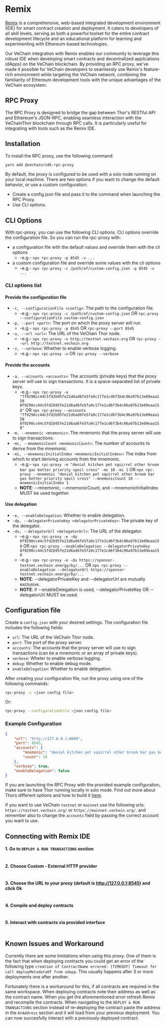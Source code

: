 # Remix

[Remix](https://remix-project.org/) is a comprehensive, web-based integrated development environment (IDE) for smart contract creation and deployment. It caters to developers of all skill levels, serving as both a powerful toolset for the entire contract development lifecycle and an educational platform for learning and experimenting with Ethereum-based technologies.

Our VeChain integration with Remix enables our community to leverage this robust IDE when developing smart contracts and decentralized applications (dApps) on the VeChain blockchain. By providing an RPC proxy, we've made it possible for VeChain developers to seamlessly use Remix's feature-rich environment while targeting the VeChain network, combining the familiarity of Ethereum development tools with the unique advantages of the VeChain ecosystem.

## RPC Proxy

The RPC Proxy is designed to bridge the gap between Thor's RESTful API and Ethereum's JSON-RPC, enabling seamless interaction with the VeChainThor blockchain through RPC calls. It is particularly useful for integrating with tools such as the Remix IDE.

## Installation

To install the RPC proxy, use the following command:

```bash
yarn add @vechain/sdk-rpc-proxy
```

By default, the proxy is configured to be used with a solo node running on your local machine. There are two options if you want to change the default behavior, or use a custom configuration:

* Create a config.json file and pass it to the command when launching the RPC Proxy.
* Use CLI options.

## CLI Options

With rpc-proxy, you can use the following CLI options. CLI options override the configuration file. So you can run the rpc-proxy with:

* a configuration file with the default values and override them with the cli options
  * -e.g.- `npx rpc-proxy -p 8545 -v ...`
* a custom configuration file and override some values with the cli options
  * -e.g.- `npx rpc-proxy -c /path/of/custom-config.json -p 8545 -v ...`

### CLI options list

#### Provide the configuration file

* `-c, --configurationFile <config>`: The path to the configuration file.
  * -e.g.- `npx rpc-proxy -c /path/of/custom-config.json` OR `rpc-proxy --configurationFile custom-config.json`
* `-p, --port <port>`: The port on which the proxy server will run.
  * -e.g.- `npx rpc-proxy -p 8545` OR `rpc-proxy --port 8545`
* `-u, --url <url>`: The URL of the VeChain Thor node.
  * -e.g.- `npx rpc-proxy -u http://testnet.vechain.org` OR `rpc-proxy --url http://testnet.vechain.org`
* `-v, --verbose`: Whether to enable verbose logging.
  * -e.g.- `npx rpc-proxy -v` OR `rpc-proxy --verbose`

#### Provide the accounts

* `-a, --accounts <accounts>`: The accounts (private keys) that the proxy server will use to sign transactions. It is a space-separated list of private keys.
  * -e.g.- `npx rpc-proxy -a "7f9290cc44c5fd2b95fe21d6ad6fe5fa9c177e1cd6f3b4c96a97b13e09eaa158 8f9290cc44c5fd2b95fe21d6ad6fe5fa9c177e1cd6f3b4c96a97b13e09eaa158"` OR `npx rpc-proxy --accounts "7f9290cc44c5fd2b95fe21d6ad6fe5fa9c177e1cd6f3b4c96a97b13e09eaa158 8f9290cc44c5fd2b95fe21d6ad6fe5fa9c177e1cd6f3b4c96a97b13e09eaa158"`
* `-m, --mnemonic <mnemonic>`: The mnemonic that the proxy server will use to sign transactions.
* `-mc, --mnemonicCount <mnemonicCount>`: The number of accounts to derive from the mnemonic.
* `-mi, --mnemonicInitialIndex <mnemonicInitialIndex>`: The index from which to start deriving accounts from the mnemonic.
  * -e.g.- `npx rpc-proxy -m "denial kitchen pet squirrel other broom bar gas better priority spoil cross" -mc 10 -mi 1` OR `npx rpc-proxy --mnemonic "denial kitchen pet squirrel other broom bar gas better priority spoil cross" --mnemonicCount 10 --mnemonicInitialIndex 1`
  * **NOTE**: --mnemonic, --mnemonicCount, and --mnemonicInitialIndex MUST be used together.

#### Use delegation

* `-e, --enableDelegation`: Whether to enable delegation.
* `-dp, --delegatorPrivateKey <delegatorPrivateKey>`: The private key of the delegator.
* `-du, --delegatorUrl <delegatorUrl>`: The URL of the delegator.
  * -e.g.- `npx rpc-proxy -e -dp 8f9290cc44c5fd2b95fe21d6ad6fe5fa9c177e1cd6f3b4c96a97b13e09eaa158` OR `npx rpc-proxy --enableDelegation --delegatorPrivateKey 8f9290cc44c5fd2b95fe21d6ad6fe5fa9c177e1cd6f3b4c96a97b13e09eaa158`
  * -e.g.- `npx rpc-proxy -e -du https://sponsor-testnet.vechain.energy/by/...` OR `npx rpc-proxy --enableDelegation --delegatorUrl https://sponsor-testnet.vechain.energy/by/...`
  * **NOTE**: --delegatorPrivateKey and --delegatorUrl are mutually exclusive.
  * **NOTE**: if --enableDelegation is used, --delegatorPrivateKey OR --delegatorUrl MUST be used.

## Configuration file

Create a `config.json` with your desired settings. The configuration file includes the following fields:

* `url`: The URL of the VeChain Thor node.
* `port`: The port of the proxy server.
* `accounts`: The accounts that the proxy server will use to sign transactions (can be a mnemonic or an array of private keys).
* `verbose`: Wheter to enable verbose logging.
* `debug`: Whether to enable debug mode.
* `enableDelegation`: Whether to enable delegation.

After creating your configuration file, run the proxy using one of the following commands:

```bash
rpc-proxy -c <json config file>
```

Or:

```bash
rpc-proxy --configurationFile <json config file>
```

### Example Configuration

```json
{
    "url": "http://127.0.0.1:8669",
    "port": 8545,
    "accounts": {
        "mnemonic": "denial kitchen pet squirrel other broom bar gas better priority spoil cross",
        "count": 10
    },
    "verbose": true,
    "enableDelegation": false
}
```

If you are launching the RPC Proxy with the provided example configuration, make sure to have Thor running locally in solo mode. Find out more about Thors different options and how to build it [here](https://github.com/vechain/thor).

If you want to use VeChain `testnet` or `mainnet` use the following urls: `https://testnet.vechain.org/` or `https://mainnet.vechain.org/`. and remember also to change the `accounts` field by passing the correct account you want to use.

## Connecting with Remix IDE

#### 1. Go to `DEPLOY & RUN TRANSACTIONS` section

<figure><img src="../../.gitbook/assets/deploy_run_trxs (1).png" alt=""><figcaption></figcaption></figure>

#### 2. Choose Custom - External HTTP provider

<figure><img src="../../.gitbook/assets/external_http_provider.png" alt=""><figcaption></figcaption></figure>

#### 3. Choose the URL to your proxy (default is http://127.0.0.1:8545) and click Ok

<figure><img src="../../.gitbook/assets/set_proxy.png" alt=""><figcaption></figcaption></figure>

#### 4. Compile and deploy contracts

<figure><img src="../../.gitbook/assets/compile_deploy.png" alt=""><figcaption></figcaption></figure>

#### 5. Interact with contracts via provided interface

<figure><img src="../../.gitbook/assets/interact.png" alt=""><figcaption></figcaption></figure>

## Known Issues and Workaround

Currently there are some limitations when using this proxy. One of them is the fact that when deploying contracts you could get an error of the following type `creation of ContractName errored: [TIMEOUT] Timeout for call deployMetadataOf from udapp`. This usually happens after 3 or more deployments one after another.

Fortunately there is a workaround for this, if all contracts are required in the same workspace. When deploying contracts note their address as well as the contract name. When you get the aforementioned error refresh Remix and recompile the contracts. When navigating to the `DEPLOY & RUN TRANSACTIONS` section instead of re-deploying the contract paste the address in the `AtAddress` section and it will load from your previous deployment. You can now succesfully interact with a previously deployed contract.

<figure><img src="../../.gitbook/assets/workaround.png" alt=""><figcaption></figcaption></figure>
